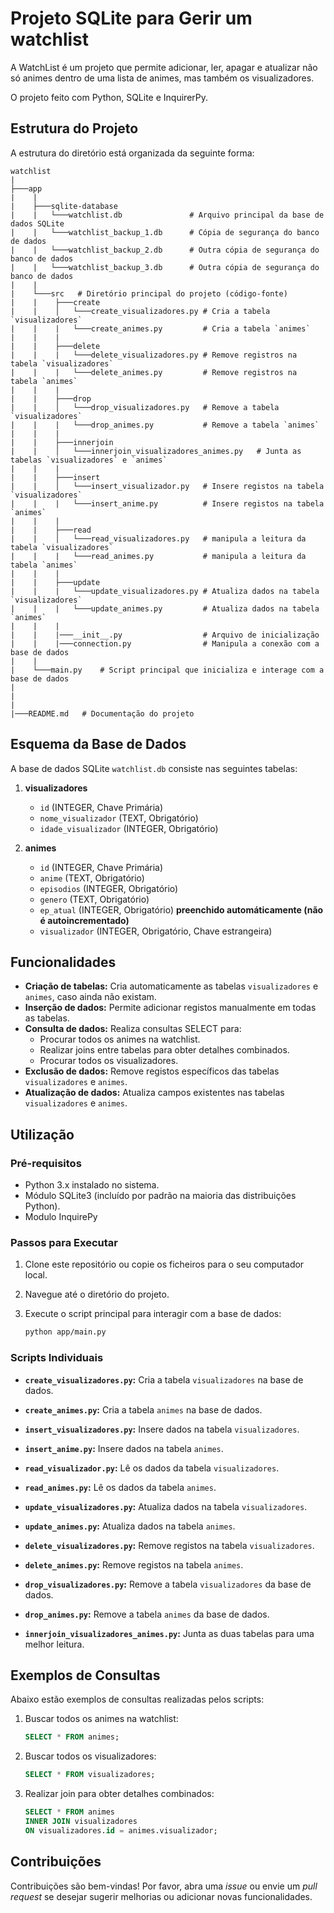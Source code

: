 # Projeto SQLite para Gerir um watchlist

A WatchList é um projeto que permite adicionar, ler, apagar e atualizar  não só animes dentro de uma lista de animes, mas também os visualizadores.

O projeto feito com Python, SQLite e InquirerPy.

## Estrutura do Projeto

A estrutura do diretório está organizada da seguinte forma:
```
watchlist
|
├───app
|    |
|    ├───sqlite-database
|    |   └───watchlist.db               # Arquivo principal da base de dados SQLite
|    |   └───watchlist_backup_1.db      # Cópia de segurança do banco de dados
|    |   └───watchlist_backup_2.db      # Outra cópia de segurança do banco de dados
|    |   └───watchlist_backup_3.db      # Outra cópia de segurança do banco de dados
|    |
|    └───src   # Diretório principal do projeto (código-fonte)
|    |    ├───create
|    |    │   └───create_visualizadores.py # Cria a tabela `visualizadores`
|    |    |   └───create_animes.py         # Cria a tabela `animes`
|    |    |
|    |    ├───delete
|    |    |   └───delete_visualizadores.py # Remove registros na tabela `visualizadores`
|    |    |   └───delete_animes.py         # Remove registros na tabela `animes`
|    |    |
|    |    ├───drop
|    |    │   └───drop_visualizadores.py   # Remove a tabela `visualizadores`
|    |    |   └───drop_animes.py           # Remove a tabela `animes`
|    |    |
|    |    ├───innerjoin
|    |    │   └───innerjoin_visualizadores_animes.py   # Junta as tabelas `visualizadores` e `animes`
|    |    |
|    |    ├───insert
|    |    │   └───insert_visualizador.py   # Insere registos na tabela `visualizadores`
|    |    |   └───insert_anime.py          # Insere registos na tabela `animes`
|    |    |
|    |    ├───read
|    |    │   └───read_visualizadores.py   # manipula a leitura da tabela `visualizadores`
|    |    |   └───read_animes.py           # manipula a leitura da tabela `animes`
|    |    |
|    |    ├───update
|    |    |   └───update_visualizadores.py # Atualiza dados na tabela `visualizadores`
|    |    |   └───update_animes.py         # Atualiza dados na tabela `animes`
|    |    |
|    |    |───__init__.py                  # Arquivo de inicialização
|    |    |───connection.py                # Manipula a conexão com a base de dados
|    |
|    └───main.py    # Script principal que inicializa e interage com a base de dados
|
|
|
|───README.md   # Documentação do projeto
```

## Esquema da Base de Dados

A base de dados SQLite `watchlist.db` consiste nas seguintes tabelas:

1. **visualizadores**
   - `id` (INTEGER, Chave Primária)
   - `nome_visualizador` (TEXT, Obrigatório)
   - `idade_visualizador` (INTEGER, Obrigatório)

2. **animes**
   - `id` (INTEGER, Chave Primária)
   - `anime` (TEXT, Obrigatório)
   - `episodios` (INTEGER, Obrigatório)
   - `genero` (TEXT, Obrigatório)
   - `ep_atual` (INTEGER, Obrigatório) **preenchido automáticamente (não é autoincrementado)**
   - `visualizador` (INTEGER, Obrigatório, Chave estrangeira)
     
## Funcionalidades

- **Criação de tabelas:** Cria automaticamente as tabelas `visualizadores` e `animes`, caso ainda não existam.
- **Inserção de dados:** Permite adicionar registos manualmente em todas as tabelas.
- **Consulta de dados:** Realiza consultas SELECT para:
  - Procurar todos os animes na watchlist.
  - Realizar joins entre tabelas para obter detalhes combinados.
  - Procurar todos os visualizadores.
- **Exclusão de dados:** Remove registos específicos das tabelas `visualizadores` e `animes`.
- **Atualização de dados:** Atualiza campos existentes nas tabelas `visualizadores` e `animes`.

## Utilização

### Pré-requisitos

- Python 3.x instalado no sistema.
- Módulo SQLite3 (incluído por padrão na maioria das distribuições Python).
- Modulo InquirePy

### Passos para Executar

1. Clone este repositório ou copie os ficheiros para o seu computador local.
2. Navegue até o diretório do projeto.
3. Execute o script principal para interagir com a base de dados:

   ```bash
   python app/main.py
   ```

### Scripts Individuais

- **`create_visualizadores.py`:** Cria a tabela `visualizadores` na base de dados.
- **`create_animes.py`:** Cria a tabela `animes` na base de dados.

- **`insert_visualizadores.py`:** Insere dados na tabela `visualizadores`.
- **`insert_anime.py`:** Insere dados na tabela `animes`.

- **`read_visualizador.py`:** Lê os dados da tabela `visualizadores`.
- **`read_animes.py`:** Lê os dados da tabela `animes`.

- **`update_visualizadores.py`:** Atualiza dados na tabela `visualizadores`.
- **`update_animes.py`:** Atualiza dados na tabela `animes`.

- **`delete_visualizadores.py`:** Remove registos na tabela `visualizadores`.
- **`delete_animes.py`:** Remove registos na tabela `animes`.

- **`drop_visualizadores.py`:** Remove a tabela `visualizadores` da base de dados.
- **`drop_animes.py`:** Remove a tabela `animes` da base de dados.

- **`innerjoin_visualizadores_animes.py`:** Junta as duas tabelas para uma melhor leitura.

## Exemplos de Consultas

Abaixo estão exemplos de consultas realizadas pelos scripts:

1. Buscar todos os animes na watchlist:
   ```sql
   SELECT * FROM animes;
   ```

2. Buscar todos os visualizadores:
   ```sql
   SELECT * FROM visualizadores;
   ```

3. Realizar join para obter detalhes combinados:
   ```sql
   SELECT * FROM animes
   INNER JOIN visualizadores
   ON visualizadores.id = animes.visualizador;
   ```

## Contribuições

Contribuições são bem-vindas! Por favor, abra uma *issue* ou envie um *pull request* se desejar sugerir melhorias ou adicionar novas funcionalidades.
